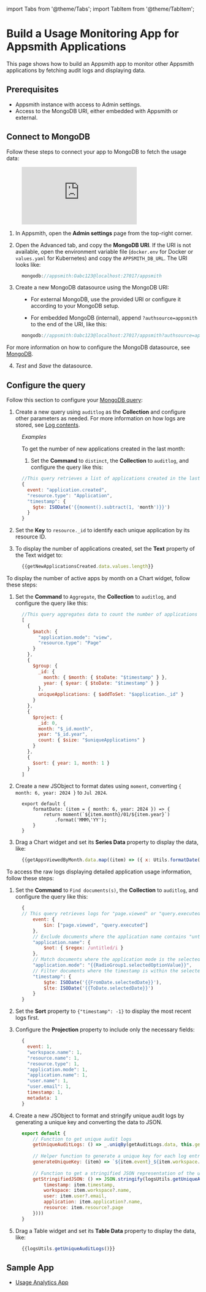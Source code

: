 import Tabs from '@theme/Tabs';
import TabItem from '@theme/TabItem';

# Build a Usage Monitoring App for Appsmith Applications

This page shows how to build an Appsmith app to monitor other Appsmith applications by fetching audit logs and displaying data.

## Prerequisites

- Appsmith instance with access to Admin settings.
- Access to the MongoDB URI, either embedded with Appsmith or external.


## Connect to MongoDB

Follow these steps to connect your app to MongoDB to fetch the usage data:


<dd>

<div style={{ position: "relative", paddingBottom: "calc(50.520833333333336% + 41px)", height: "0", width: "100%" }}>
  <iframe src="https://demo.arcade.software/VORqZSvYo0RPYVSq46Li?embed" frameborder="0" loading="lazy" webkitallowfullscreen mozallowfullscreen allowfullscreen style={{ position: "absolute", top: "0", left: "0", width: "100%", height: "100%", colorScheme: "light" }} title="Appsmith | Connect Data">
  </iframe>
</div>


</dd>


1. In Appsmith, open the **Admin settings** page from the top-right corner.

2. Open the Advanced tab, and copy the **MongoDB URI**. If the URI is not available, open the environment variable file (`docker.env` for Docker or `values.yaml` for Kubernetes) and copy the `APPSMITH_DB_URL`. The URI looks like:








<dd>

```js
mongodb://appsmith:Oabc123@localhost:27017/appsmith
```



</dd>

3. Create a new MongoDB datasource using the MongoDB URI:

<dd>

- For external MongoDB, use the provided URI or configure it according to your MongoDB setup.

- For embedded MongoDB (internal), append `?authsource=appsmith` to the end of the URI, like this:

<dd>

```js
mongodb://appsmith:Oabc123@localhost:27017/appsmith?authsource=appsmith
```

</dd>

For more information on how to configure the MongoDB datasource, see [MongoDB](/connect-data/reference/querying-mongodb#connection-parameters).


</dd>

4. *Test* and *Save* the datasource. 




## Configure the query

Follow this section to configure your [MongoDB query](/connect-data/reference/querying-mongodb#query-mongodb):


1. Create a new query using `auditlog` as the **Collection** and configure other parameters as needed. For more information on how logs are stored, see [Log contents](/advanced-concepts/audit-logs#log-contents).

<dd>


*Examples*

<Tabs>
  <TabItem value="apple" label="Number of New Apps Created" default>
 To get the number of new applications created in the last month:



1. Set the **Command** to `distinct`, the **Collection** to `auditlog`, and configure the query like this:


<dd>

```js
//This query retrieves a list of applications created in the last month.
{
  event: "application.created",
  "resource.type": "Application",
  "timestamp": {
    $gte: ISODate('{{moment().subtract(1, 'month')}}')
  }
}
```

</dd>

2. Set the **Key** to `resource._id` to identify each unique application by its resource ID.

3. To display the number of applications created, set the **Text** property of the Text widget to:


<dd>

```js
{{getNewApplicationsCreated.data.values.length}}
```

</dd>


  </TabItem>
  <TabItem value="orange" label="Monthly Active Apps">

To display the number of active apps by month on a Chart widget, follow these steps:


<ZoomImage
  src="/img/getAppsViewedByMonth.png" 
  alt=""
  caption=""
/>

1. Set the **Command** to `Aggregate`, the **Collection** to `auditlog`, and configure the query like this:


<dd>

```js
//This query aggregates data to count the number of applications viewed each month, grouping by month and year.
[
  {
    $match: {
      "application.mode": "view",
      "resource.type": "Page"
    }
  },
  {
    $group: {
      _id: {
        month: { $month: { $toDate: "$timestamp" } },
        year: { $year: { $toDate: "$timestamp" } }
      },
      uniqueApplications: { $addToSet: "$application._id" }
    }
  },
  {
    $project: {
      _id: 0,
      month: "$_id.month",
      year: "$_id.year",
      count: { $size: "$uniqueApplications" }
    }
  },
  {
    $sort: { year: 1, month: 1 }
  }
]
```
</dd>

2. Create a new JSObject to format dates using `moment`, converting `{ month: 6, year: 2024 }` to `Jul 2024`.

<dd>

```JS
export default {
	formatDate: (item = { month: 6, year: 2024 }) => {
		return moment(`${item.month}/01/${item.year}`)
			.format('MMM\'YY');
	}
}
```
</dd>

3. Drag a Chart widget and set its **Series Data** property to display the data, like:

<dd>

```js
{{getAppsViewedByMonth.data.map((item) => ({ x: Utils.formatDate(item), y: item.count }))}}
```

</dd>


  </TabItem>
  <TabItem value="banana" label="Raw Logs">
To access the raw logs displaying detailed application usage information, follow these steps:


<ZoomImage
  src="/img/rawlogs.png" 
  alt=""
  caption=""
/>


1. Set the **Command** to `Find documents(s)`, the **Collection** to `auditlog`, and configure the query like this:


<dd>

```js
{
// This query retrieves logs for "page.viewed" or "query.executed" events, excluding untitled applications, within a selected date range and application mode.
    event: {
        $in: ["page.viewed", "query.executed"]
    },
    // Exclude documents where the application name contains "untitled" (case-insensitive)
    "application.name": {
        $not: { $regex: /untitled/i }
    },
    // Match documents where the application mode is the selected option from RadioGroup1
    "application.mode": "{{RadioGroup1.selectedOptionValue}}",
    // Filter documents where the timestamp is within the selected date range
    "timestamp": {
        $gte: ISODate('{{FromDate.selectedDate}}'),
        $lte: ISODate('{{ToDate.selectedDate}}')			
    }
}
```


</dd>

2. Set the **Sort** property to `{"timestamp": -1}` to display the most recent logs first.

3. Configure the **Projection** property to include only the necessary fields:

<dd>

```js
{ 
  event: 1, 
  "workspace.name": 1, 
  "resource.name": 1, 
  "resource.type": 1, 
  "application.mode": 1, 
  "application.name": 1, 
  "user.name": 1, 
  "user.email": 1, 
  timestamp: 1, 
  metadata: 1 
}
```

</dd>

4. Create a new JSObject to format and stringify unique audit logs by generating a unique key and converting the data to JSON.


<dd>

```js
export default {
    // Function to get unique audit logs
	getUniqueAuditLogs: () => _.uniqBy(getAuditLogs.data, this.generateUniqueKey),
    
    // Helper function to generate a unique key for each log entry
	generateUniqueKey: (item) => `${item.event}_${item.workspace.name}_${item.application.name}_${item.user.email}_${moment(item.timestamp * 1000).format("DD/MM/YYYY HH:mm")}`,
    
    // Function to get a stringified JSON representation of the unique audit logs
	getStringifiedJSON: () => JSON.stringify(logsUtils.getUniqueAuditLogs().map(item => ({
		timestamp: item.timestamp,
		workspace: item.workspace?.name,
		user: item.user?.email,
		application: item.application?.name,
		resource: item.resource?.page
	})))
}
```

</dd>

5. Drag a Table widget and set its **Table Data** property to display the data, like:

<dd>

```js
{{logsUtils.getUniqueAuditLogs()}}
```

</dd>

  </TabItem>
</Tabs>

</dd>

## Sample App

- [Usage Analytics App](https://app.appsmith.com/app/usage-analytics/dashboard-660d304eca635a1aa4a8e909)

